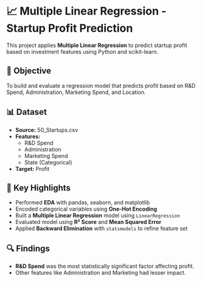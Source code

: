 # 📈 Multiple Linear Regression - Startup Profit Prediction

This project applies **Multiple Linear Regression** to predict startup profit based on investment features using Python and scikit-learn.

## 📌 Objective

To build and evaluate a regression model that predicts profit based on R&D Spend, Administration, Marketing Spend, and Location.

## 📊 Dataset

- **Source:** 50_Startups.csv
- **Features:**
  - R&D Spend
  - Administration
  - Marketing Spend
  - State (Categorical)
- **Target:** Profit

## 🧠 Key Highlights

- Performed **EDA** with pandas, seaborn, and matplotlib
- Encoded categorical variables using **One-Hot Encoding**
- Built a **Multiple Linear Regression** model using `LinearRegression`
- Evaluated model using **R² Score** and **Mean Squared Error**
- Applied **Backward Elimination** with `statsmodels` to refine feature set

## 🔍 Findings

- **R&D Spend** was the most statistically significant factor affecting profit.
- Other features like Administration and Marketing had lesser impact.


